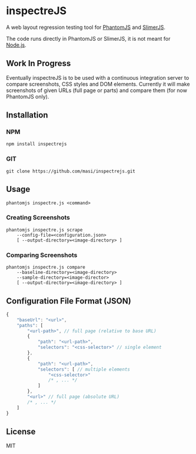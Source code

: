 # inspectreJS

A web layout regression testing tool for [PhantomJS](http://phantomjs.org/) and [SlimerJS](http://slimerjs.org/).

The code runs directly in PhantomJS or SlimerJS, it is not meant for [Node.js](https://nodejs.org/). 

## Work In Progress

Eventually inspectreJS is to be used with a continuous integration server to compare screenshots, CSS styles and DOM elements.
Currently it will make screenshots of given URLs (full page or parts) and compare them (for now PhantomJS only).

## Installation

### NPM

`npm install inspectrejs`

### GIT

`git clone https://github.com/masi/inspectrejs.git`

## Usage

`phantomjs inspectre.js <command>`

### Creating Screenshots

```
phantomjs inspectre.js scrape
	--config-file=<configuration.json>
	[ --output-directory=<image-directory> ]
```

### Comparing Screenshots

```
phantomjs inspectre.js compare
	--baseline-directory=<image-directory>
	--sample-directory=<image-director>
	[ --output-directory=<image-directory> ]
```

## Configuration File Format (JSON)

``` javascript
{
	"baseUrl": "<url>",
	"paths": [
		"<url-path>", // full page (relative to base URL)
		{
			"path": "<url-path>",
			"selectors": "<css-selector>" // single element
		},
		{
			"path": "<url-path>",
			"selectors": [ // multiple elements 
				"<css-selector>"
				/* , ... */
			]
		},
		"<url>" // full page (absolute URL)
		/* , ... */
	]
}
```

## License

MIT
